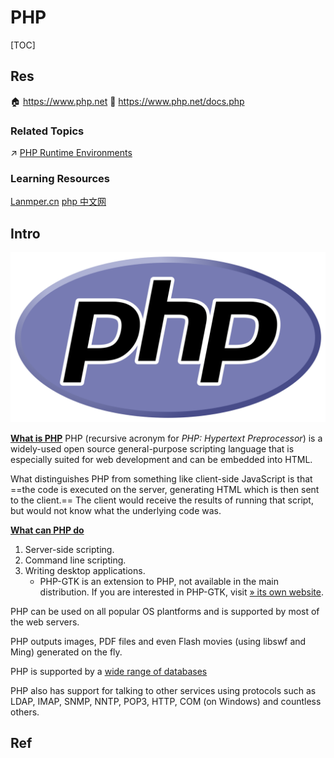 # PHP

[TOC]



## Res
🏠 https://www.php.net
📂 https://www.php.net/docs.php


### Related Topics
↗ [PHP Runtime Environments](../../🛠️%20Programming%20Tool%20Chain/🚠%20Application%20Runtimes%20&%20SDKs/PHP%20Runtime%20Environments/PHP%20Runtime%20Environments.md)


### Learning Resources
[Lanmper.cn](https://www.lanmper.cn/php)
[php 中文网](https://www.php.cn)



## Intro
![|150](../../../../../Assets/Pics/Pasted%20image%2020250916131850.png)


**[What is PHP](https://www.php.net/manual/en/intro-whatis.php)**
PHP (recursive acronym for *PHP: Hypertext Preprocessor*) is a widely-used open source general-purpose scripting language that is especially suited for web development and can be embedded into HTML.

What distinguishes PHP from something like client-side JavaScript is that ==the code is executed on the server, generating HTML which is then sent to the client.== The client would receive the results of running that script, but would not know what the underlying code was. 


**[What can PHP do](https://www.php.net/manual/en/intro-whatcando.php)**
1. Server-side scripting.
2. Command line scripting.
3. Writing desktop applications. 
   - PHP-GTK is an extension to PHP, not available in the main distribution. If you are interested in PHP-GTK, visit [» its own website](http://gtk.php.net/).

PHP can be used on all popular OS plantforms and is supported by most of the web servers. 

PHP outputs images, PDF files and even Flash movies (using libswf and Ming) generated on the fly.

PHP is supported by a [wide range of databases](https://www.php.net/manual/en/refs.database.php)

PHP also has support for talking to other services using protocols such as LDAP, IMAP, SNMP, NNTP, POP3, HTTP, COM (on Windows) and countless others. 



## Ref
[ST(sublime text) & PHP]: https://blog.csdn.net/C_ZDCSDN/article/details/112068247
